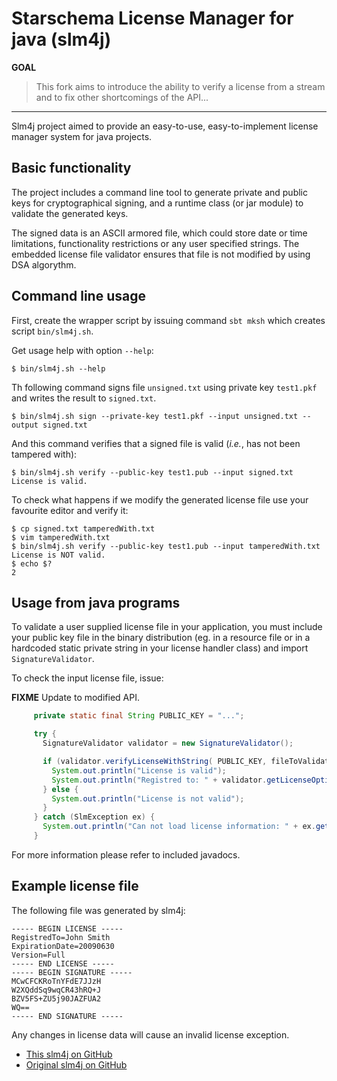 Starschema License Manager for java (slm4j)
=========

**GOAL**
> This fork aims to introduce the ability to verify a license
> from a stream and to fix other shortcomings of the API...

---

Slm4j project aimed to provide an easy-to-use, easy-to-implement license
manager system for java projects.

Basic functionality
-------------------

The project includes a command line tool to generate private and public
keys for cryptographical signing, and a runtime class (or jar module) to
validate the generated keys.

The signed data is an ASCII armored file, which could store date or time
limitations, functionality restrictions or any user specified strings.
The embedded license file validator ensures that file is not modified by
using DSA algorythm.


Command line usage
------------------

First, create the wrapper script by issuing command `sbt mksh` which creates
script `bin/slm4j.sh`.

Get usage help with option `--help`:

    $ bin/slm4j.sh --help

Th following command signs file `unsigned.txt` using private key `test1.pkf`
and writes the result to `signed.txt`.

    $ bin/slm4j.sh sign --private-key test1.pkf --input unsigned.txt --output signed.txt

And this command verifies that a signed file is valid (*i.e.*, has not been
tampered with):

    $ bin/slm4j.sh verify --public-key test1.pub --input signed.txt
    License is valid.

To check what happens if we modify the generated license file use your favourite
editor and verify it:

    $ cp signed.txt tamperedWith.txt
    $ vim tamperedWith.txt
    $ bin/slm4j.sh verify --public-key test1.pub --input tamperedWith.txt
    License is NOT valid.
    $ echo $?
    2

Usage from java programs
------------------------

To validate a user supplied license file in your application, you must include
your public key file in the binary distribution (eg. in a resource file or in
a hardcoded static private string in your license handler class) and import
`SignatureValidator`.

To check the input license file, issue:

**FIXME** Update to modified API.

```java
     private static final String PUBLIC_KEY = "...";

     try {
       SignatureValidator validator = new SignatureValidator();

       if (validator.verifyLicenseWithString( PUBLIC_KEY, fileToValidate))
         System.out.println("License is valid");
         System.out.println("Registred to: " + validator.getLicenseOptions().get("RegistredTo") );
       } else {
         System.out.println("License is not valid");
       }
     } catch (SlmException ex) {
       System.out.println("Can not load license information: " + ex.getMessage() );
     }
```

For more information please refer to included javadocs.

Example license file
--------------------

The following file was generated by slm4j:

    ----- BEGIN LICENSE -----
    RegistredTo=John Smith
    ExpirationDate=20090630
    Version=Full
    ----- END LICENSE -----
    ----- BEGIN SIGNATURE -----
    MCwCFCKRoTnYFdE7JJzH
    W2XQddSq9wqCR43hRQ+J
    BZV5FS+ZU5j90JAZFUA2
    WQ==
    ----- END SIGNATURE -----

Any changes in license data will cause an invalid license exception.

  * [This slm4j on GitHub](https://github.com/damiencollard/slm4j)
  * [Original slm4j on GitHub](http://github.com/starschema/slm4j/)
